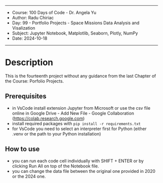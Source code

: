 
**********************************************************************
*    Course: 100 Days of Code - Dr. Angela Yu                        
*    Author: Radu Chiriac                                            
*    Day: 99 - Portfolio Projects - Space Missions Data Analysis and Visalization     
*    Subject: Jupyter Notebook, Matplotlib, Seaborn, Plotly, NumPy   
*    Date: 2024-10-18                                                
**********************************************************************


# Description

This is the fourteenth project without any guidance from the last Chapter of the Course: Porfolio Projects.


## Prerequisites
- in VsCode install extension Jupyter from Microsoft or use the csv file online in Google Drive - Add New File - Google Collaboration (https://colab.research.google.com)
- install required packages with `pip install -r requirements.txt`
- for VsCode you need to select an interpreter first for Python (either .venv or the path to your Python installation)

## How to use
- you can run each code cell individually with SHIFT + ENTER or by clicking Run All on top of the Notebook file.
- you can change the data file between the original one provided in 2020 or the 2024 one.
